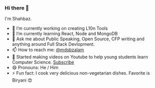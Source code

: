 ### Hi there 👋

I'm Shahbaz.

- 🔭 I’m currently working on creating L10n Tools
- 🌱 I’m currently learning React, Node and MongoDB
- 💬 Ask me about Public Speaking, Open Source, CFP writing and anything around Full Stack Devlopment.
- 📫 How to reach me: [@mdsbzalam](https://www.twitter.com/mdsbzalam)
- 🎥 Started making videos on Youtube to help young students learn Computer Science. [Subscribe](https://bit.ly/mdsbzalam-yt)
- 😄 Pronouns: He / Him
- ⚡ Fun fact: I cook very delicious non-vegetarian dishes. Favorite is Biryani 😍

<!--
**shahbaz17/shahbaz17** is a ✨ _special_ ✨ repository because its `README.md` (this file) appears on your GitHub profile.

Here are some ideas to get you started:

- 🔭 I’m currently working on ...
- 🌱 I’m currently learning ...
- 👯 I’m looking to collaborate on ...
- 🤔 I’m looking for help with ...
- 💬 Ask me about ...
- 📫 How to reach me: ...
- 😄 Pronouns: ...
- ⚡ Fun fact: ...
-->
